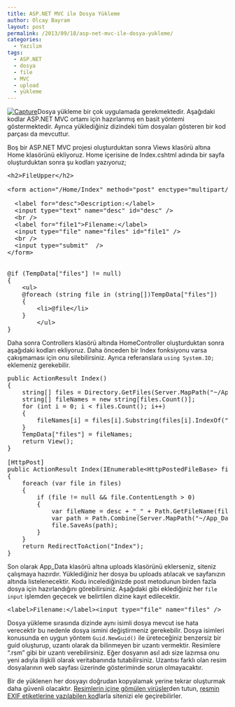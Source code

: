 ```yaml
---
title: ASP.NET MVC ile Dosya Yükleme
author: Olcay Bayram
layout: post
permalink: /2013/09/18/asp-net-mvc-ile-dosya-yukleme/
categories:
  - Yazılım
tags:
  - ASP.NET
  - dosya
  - file
  - MVC
  - upload
  - yükleme
---
```

[<img src="http://i2.wp.com/otomatikmuhendis.com/wp-content/uploads/2013/09/Capture.png?fit=253%2C211" alt="Capture" class="alignleft size-full wp-image-76" data-recalc-dims="1" />][1]Dosya yükleme bir çok uygulamada gerekmektedir. Aşağıdaki kodlar ASP.NET MVC ortamı için hazırlanmış en basit yöntemi göstermektedir. Ayrıca yüklediğiniz dizindeki tüm dosyaları gösteren bir kod parçası da mevcuttur.

Boş bir ASP.NET MVC projesi oluşturduktan sonra Views klasörü altına Home klasörünü ekliyoruz. Home içerisine de Index.cshtml adında bir sayfa oluşturduktan sonra şu kodları yazıyoruz;

<pre class="brush: xml; title: ; notranslate" title="">&lt;h2&gt;FileUpper&lt;/h2&gt;

&lt;form action="/Home/Index" method="post" enctype="multipart/form-data"&gt;

  &lt;label for="desc"&gt;Description:&lt;/label&gt;
  &lt;input type="text" name="desc" id="desc" /&gt;
  &lt;br /&gt;
  &lt;label for="file1"&gt;Filename:&lt;/label&gt;
  &lt;input type="file" name="files" id="file1" /&gt;
  &lt;br /&gt;
  &lt;input type="submit"  /&gt;
&lt;/form&gt;


@if (TempData["files"] != null)
{
    &lt;ul&gt;
    @foreach (string file in (string[])TempData["files"])
    {
        &lt;li&gt;@file&lt;/li&gt;
    }
        &lt;/ul&gt;
}
</pre>

Daha sonra Controllers klasörü altında HomeController oluşturduktan sonra aşağıdaki kodları ekliyoruz. Daha önceden bir Index fonksiyonu varsa çakışmaması için onu silebilirsiniz. Ayrıca referanslara `using System.IO;` eklemeniz gerekebilir.

<pre class="brush: csharp; title: ; notranslate" title="">public ActionResult Index()
{
	string[] files = Directory.GetFiles(Server.MapPath("~/App_Data/uploads"));
	string[] fileNames = new string[files.Count()];
	for (int i = 0; i &lt; files.Count(); i++)
	{
		fileNames[i] = files[i].Substring(files[i].IndexOf("uploads"));
	}
	TempData["files"] = fileNames;
	return View();
}

[HttpPost]
public ActionResult Index(IEnumerable&lt;HttpPostedFileBase&gt; files, string desc)
{
	foreach (var file in files)
	{
		if (file != null && file.ContentLength &gt; 0)
		{
			var fileName = desc + "_" + Path.GetFileName(file.FileName);
			var path = Path.Combine(Server.MapPath("~/App_Data/uploads"), fileName);
			file.SaveAs(path);
		}
	}
	return RedirectToAction("Index");
}
</pre>

Son olarak App_Data klasörü altına uploads klasörünü eklerseniz, siteniz çalışmaya hazırdır. Yüklediğiniz her dosya bu uploads atılacak ve sayfanızın altında listelenecektir. Kodu incelediğinizde post metodunun birden fazla dosya için hazırlandığını görebilirsiniz. Aşağıdaki gibi eklediğiniz her `file input` işlemden geçecek ve belirtilen dizine kayıt edilecektir.

<pre class="brush: xml; title: ; notranslate" title="">&lt;label&gt;Filename:&lt;/label&gt;&lt;input type="file" name="files" /&gt;
</pre>

Dosya yükleme sırasında dizinde aynı isimli dosya mevcut ise hata verecektir bu nedenle dosya ismini değiştirmeniz gerekebilir. Dosya isimleri konusunda en uygun yöntem `Guid.NewGuid()` ile üreteceğiniz benzersiz bir guid oluşturup, uzantı olarak da bilinmeyen bir uzantı vermektir. Resimlere &#8220;.rsm&#8221; gibi bir uzantı verebilirsiniz. Eğer dosyanın asıl adı size lazımsa onu yeni adıyla ilişkili olarak veritabanında tutabilirsiniz. Uzantısı farklı olan resim dosyalarının web sayfası üzerinde gösteriminde sorun olmayacaktır.

Bir de yüklenen her dosyayı doğrudan kopyalamak yerine tekrar oluşturmak daha güvenli olacaktır. [Resimlerin içine gömülen virüsler][2]den tutun, [resmin EXIF etiketlerine yazılabilen kod][3]larla sitenizi ele geçirebilirler.

 [1]: http://i2.wp.com/otomatikmuhendis.com/wp-content/uploads/2013/09/Capture.png
 [2]: http://lifehacker.com/282119/hide-files-inside-of-jpeg-images
 [3]: http://php.webtutor.pl/en/2011/05/13/php-code-injection-a-simple-virus-written-in-php-and-carried-in-a-jpeg-image/